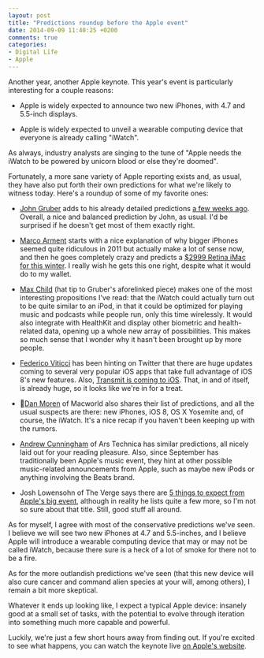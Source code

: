 ```yaml
---
layout: post
title: "Predictions roundup before the Apple event"
date: 2014-09-09 11:40:25 +0200
comments: true
categories: 
- Digital Life
- Apple
---
```


Another year, another Apple keynote. This year's event is particularly interesting for a couple reasons:

* Apple is widely expected to announce two new iPhones, with 4.7 and 5.5-inch displays.

* Apple is widely expected to unveil a wearable computing device that everyone is already calling "iWatch".

As always, industry analysts are singing to the tune of "Apple needs the iWatch to be powered by unicorn blood or else they're doomed".

Fortunately, a more sane variety of Apple reporting exists and, as usual, they have also put forth their own predictions for what we're likely to witness today. Here's a roundup of some of my favorite ones:

* [John Gruber](http://daringfireball.net/2014/09/prelude) adds to his already detailed predictions [a few weeks ago](http://daringfireball.net/2014/08/larger_iphone_display_conjecture). Overall, a nice and balanced prediction by John, as usual. I'd be surprised if he doesn't get most of them exactly right.

* [Marco Arment](http://www.marco.org/2014/09/08/the-wrong-size) starts with a nice explanation of why bigger iPhones seemed quite ridiculous in 2011 but actually make a lot of sense now, and then he goes completely crazy and predicts a [$2999 Retina iMac for this winter](http://www.marco.org/2014/09/08/dell-unicorn-monitor). I really wish he gets this one right, despite what it would do to my wallet.

* [Max Child](http://www.volleythat.com/why-not-combinator-podcast/2014/9/8/iwatch-for-runners) (hat tip to Gruber's aforelinked piece) makes one of the most interesting propositions I've read: that the iWatch could actually turn out to be quite similar to an iPod, in that it could be optimized for playing music and podcasts while people run, only this time wirelessly. It would also integrate with HealthKit and display other biometric and health-related data, opening up a whole new array of possibilities. This makes so much sense that I wonder why it hasn't been brought up by more people.

* [Federico Viticci](https://twitter.com/viticci/status/509059352427520000) has been hinting on Twitter that there are huge updates coming to several very popular iOS apps that take full advantage of iOS 8's new features. Also, [Transmit is coming to iOS](http://www.macstories.net/news/preview-transmit-coming-to-ios-8-with-share-extension-touch-id-document-provider-and-more/). That, in and of itself, is already huge, so it looks like we're in for a treat.

* [Dan Moren](http://www.macworld.com/article/2600188/what-to-expect-from-apples-september-9-event.html) of Macworld also shares their list of predictions, and all the usual suspects are there: new iPhones, iOS 8, OS X Yosemite and, of course, the iWatch. It's a nice recap if you haven't been keeping up with the rumors.

* [Andrew Cunningham](http://arstechnica.com/apple/2014/09/what-to-expect-at-apples-big-september-9-event/) of Ars Technica has similar predictions, all nicely laid out for your reading pleasure. Also, since September has traditionally been Apple's music event, they hint at other possible music-related announcements from Apple, such as maybe new iPods or anything involving the Beats brand.

* Josh Lowensohn of The Verge says there are [5 things to expect from Apple's big event](http://www.theverge.com/2014/9/8/6112299/iphone-6-iwatch-apple-announcement-rumors-news), although in reality he lists quite a few more, so I'm not so sure about that title. Still, good stuff all around.

As for myself, I agree with most of the conservative predictions we've seen. I believe we will see two new iPhones at 4.7 and 5.5-inches, and I believe Apple will introduce a wearable computing device that may or may not be called iWatch, because there sure is a heck of a lot of smoke for there not to be a fire. 

As for the more outlandish predictions we've seen (that this new device will also cure cancer and command alien species at your will, among others), I remain a bit more skeptical.

Whatever it ends up looking like, I expect a typical Apple device: insanely good at a small set of tasks, with the potential to evolve through iteration into something much more capable and powerful.

Luckily, we're just a few short hours away from finding out. If you're excited to see what happens, you can watch the keynote live [on Apple's website](http://www.apple.com/live/).